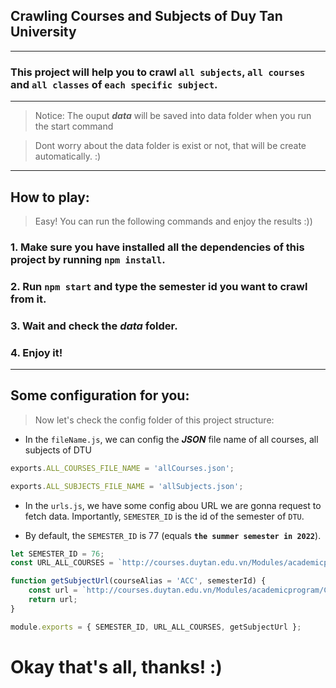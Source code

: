 ## Crawling Courses and Subjects of Duy Tan University

---

### This project will help you to crawl `all subjects`, `all courses` and `all classes` of `each specific subject`.

---

> Notice: The ouput **_data_** will be saved into data folder when you run the start command

> Dont worry about the data folder is exist or not, that will be create automatically. :)

---

## How to play:

> Easy! You can run the following commands and enjoy the results :))

### 1. Make sure you have installed all the dependencies of this project by running `npm install`.

### 2. Run `npm start` and type the semester id you want to crawl from it.

### 3. Wait and check the ***data*** folder.

### 4. Enjoy it!

---

## Some configuration for you:

> Now let's check the config folder of this project structure:

-   In the `fileName.js`, we can config the **_JSON_** file name of all courses, all subjects of DTU

```js
exports.ALL_COURSES_FILE_NAME = 'allCourses.json';

exports.ALL_SUBJECTS_FILE_NAME = 'allSubjects.json';
```

-   In the `urls.js`, we have some config abou URL we are gonna request to fetch data. Importantly, `SEMESTER_ID` is the id of the semester of `DTU`.

- By default, the `SEMESTER_ID` is 77 (equals **`the summer semester in 2022`**).

```js
let SEMESTER_ID = 76;
const URL_ALL_COURSES = `http://courses.duytan.edu.vn/Modules/academicprogram/ajax/LoadCourses.aspx?t=1646885465830`;

function getSubjectUrl(courseAlias = 'ACC', semesterId) {
	const url = `http://courses.duytan.edu.vn/Modules/academicprogram/CourseResultSearch.aspx?discipline=${courseAlias}&keyword1=&hocky=${semesterId}&t=1646885465830`;
	return url;
}

module.exports = { SEMESTER_ID, URL_ALL_COURSES, getSubjectUrl };
```

# Okay that's all, thanks! :)
